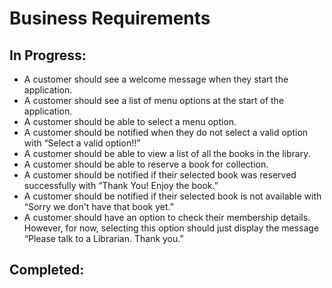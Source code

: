 Business Requirements
=====================

In Progress:
------------
* A customer should see a welcome message when they start the application.
* A customer should see a list of menu options at the start of the application.
* A customer should be able to select a menu option.
* A customer should be notified when they do not select a valid option with “Select a valid option!!”
* A customer should be able to view a list of all the books in the library.
* A customer should be able to reserve a book for collection.
* A customer should be notified if their selected book was reserved successfully with “Thank You! Enjoy the book.”
* A customer should be notified if their selected book is not available with “Sorry we don't have that book yet.”
* A customer should have an option to check their membership details. However, for now, selecting this option should just display the message “Please talk to a Librarian. Thank you.”

Completed:
----------